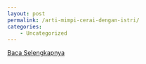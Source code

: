 ```yaml
---
layout: post
permalink: /arti-mimpi-cerai-dengan-istri/
categories:
    - Uncategorized
---
```


[Baca Selengkapnya](/09)